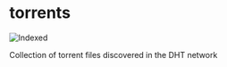 torrents 
========
![Indexed](https://img.shields.io/badge/indexed-67525-blue)

Collection of torrent files discovered in the DHT network
